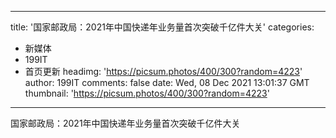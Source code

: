 
---
title: '国家邮政局：2021年中国快递年业务量首次突破千亿件大关'
categories: 
 - 新媒体
 - 199IT
 - 首页更新
headimg: 'https://picsum.photos/400/300?random=4223'
author: 199IT
comments: false
date: Wed, 08 Dec 2021 13:01:37 GMT
thumbnail: 'https://picsum.photos/400/300?random=4223'
---

<div>   
国家邮政局：2021年中国快递年业务量首次突破千亿件大关  
</div>
            